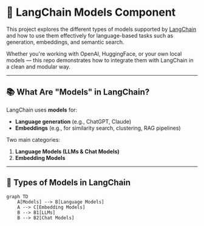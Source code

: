 # 🧠 LangChain Models Component

This project explores the different types of models supported by [LangChain](https://www.langchain.com/) and how to use them effectively for language-based tasks such as generation, embeddings, and semantic search.

Whether you're working with OpenAI, HuggingFace, or your own local models — this repo demonstrates how to integrate them with LangChain in a clean and modular way.

---

## 📚 What Are "Models" in LangChain?

LangChain uses **models** for:

- **Language generation** (e.g., ChatGPT, Claude)
- **Embeddings** (e.g., for similarity search, clustering, RAG pipelines)

Two main categories:
1. **Language Models (LLMs & Chat Models)**
2. **Embedding Models**

---

## 🧩 Types of Models in LangChain

```mermaid
graph TD
    A[Models] --> B[Language Models]
    A --> C[Embedding Models]
    B --> B1[LLMs]
    B --> B2[Chat Models]
